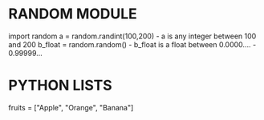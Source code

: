 # RANDOM MODULE
import random
a = random.randint(100,200) - a is any integer between 100 and 200
b_float = random.random() - b_float is a float between 0.0000.... - 0.99999...

# PYTHON LISTS
fruits = ["Apple", "Orange", "Banana"]
